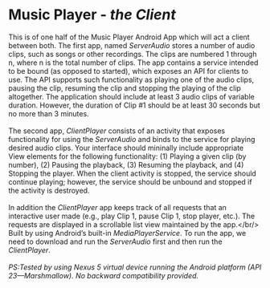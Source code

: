 # Music Player - *the Client*

This is of one half of the Music Player Android App which will act a client between both. The first app, named *ServerAudio*
stores a number of audio clips, such as songs or other recordings. The clips are numbered 1 through n, where n is the total number of clips.
The app contains a service intended to be bound (as opposed to started), which exposes an API for clients
to use. The API supports such functionality as playing one of the audio clips, pausing the clip, resuming
the clip and stopping the playing of the clip altogether. The application should include at least 3 audio clips
of variable duration. However, the duration of Clip #1 should be at least 30 seconds but no more than 3
minutes.<br />
<br/>
The second app, *ClientPlayer* consists of an activity that exposes functionality for using the *ServerAudio*
and binds to the service for playing desired audio clips. Your interface should mininally include appropriate
View elements for the following functionality: (1) Playing a given clip (by number), (2) Pausing the
playback, (3) Resuming the playback, and (4) Stopping the player. When the client activity is stopped,
the service should continue playing; however, the service should be unbound and stopped if the activity is
destroyed.<br />
<br/>
In addition the *ClientPlayer* app keeps track of all requests that an interactive user made (e.g., play
Clip 1, pause Clip 1, stop player, etc.). The requests are displayed in a scrollable list view maintained by the
app.</br/>
<br/>
Built by using Android’s built-in *MediaPlayerService*. To run the app, we need to download and run the *ServerAudio* first and then run the *ClientPlayer*. <br/>
<br/>
*PS:Tested by using Nexus 5 virtual device running the Android platform (API 23—Marshmallow). No backward compatibility provided.*
